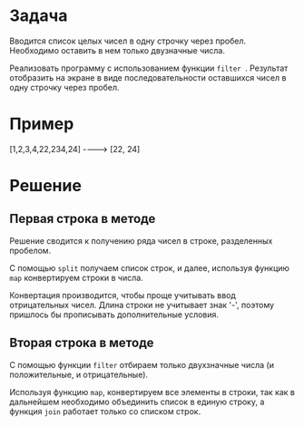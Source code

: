 # Задача
Вводится список целых чисел в одну строчку через пробел. Необходимо оставить в нем только двузначные числа.

Реализовать программу с использованием функции `filter `. Результат отобразить на экране в виде последовательности оставшихся чисел в одну строчку через пробел.

# Пример
[1,2,3,4,22,234,24] ----> [22, 24]

# Решение
## Первая строка в методе
Решение сводится к получению ряда чисел в строке, разделенных пробелом.

С помощью `split` получаем список строк, и далее, используя функцию `map` конвертируем строки в числа.

Конвертация производится, чтобы проще учитывать ввод отрицательных чисел. Длина строки не учитывает знак '-', поэтому пришлось бы прописывать дополнительные условия.
## Вторая строка в методе
С помощью функции `filter` отбираем только двухзначные числа (и положительные, и отрицательные).

Используя функцию `map`, конвертируем все элементы в строки, так как в дальнейшем необходимо объединить список в единую строку, а функция `join` работает только со списком строк.